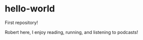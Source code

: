 # hello-world
First repository!

Robert here, I enjoy reading, running, and listening to podcasts! 
